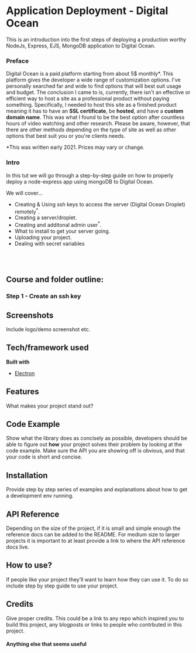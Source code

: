 # Application Deployment - Digital Ocean
This is an introduction into the first steps of deploying a production worthy NodeJs, Express, EJS, MongoDB application to Digital Ocean.

### Preface
Digital Ocean is a paid platform starting from about 5$ monthly*. This platform gives the developer a wide range of customization options. I've personally searched far and wide to find options that will best suit usage and budget. The conclusion I came to is, currently, there isn't an effective or efficient way to host a site as a professional product without paying something. Specifically, I needed to host this site as a finished product meaning it has to have an <b>SSL certificate</b>, be <b>hosted</b>, and have a <b>custom domain name</b>. This was what I found to be the best option after countless hours of video watching and other research.  Please be aware, however, that there are other methods depending on the type of site as well as other options that best suit you or you're clients needs.

*This was written early 2021. Prices may vary or change.

### Intro
In this tut we will go through a step-by-step guide on how to properly deploy a node-express app using mongoDB to Digital Ocean.

We will cover...
 * Creating & Using ssh keys to access the server (Digital Ocean Droplet) remotely<sup>*</sup>.
 * Creating a server/droplet.  
 * Creating and additonal admin user<sup>*</sup>.
 * What to install to get your server going.
 * Uploading your project.
 * Dealing with secret variables
 <br>
 <br>
 
## Course and folder outline: 

### Step 1 - Create an ssh key



## Screenshots
Include logo/demo screenshot etc.




## Tech/framework used

<b>Built with</b>
- [Electron](https://electron.atom.io)

## Features
What makes your project stand out?

## Code Example
Show what the library does as concisely as possible, developers should be able to figure out **how** your project solves their problem by looking at the code example. Make sure the API you are showing off is obvious, and that your code is short and concise.

## Installation
Provide step by step series of examples and explanations about how to get a development env running.

## API Reference

Depending on the size of the project, if it is small and simple enough the reference docs can be added to the README. For medium size to larger projects it is important to at least provide a link to where the API reference docs live.

## How to use?
If people like your project they’ll want to learn how they can use it. To do so include step by step guide to use your project.

## Credits
Give proper credits. This could be a link to any repo which inspired you to build this project, any blogposts or links to people who contrbuted in this project. 

#### Anything else that seems useful


